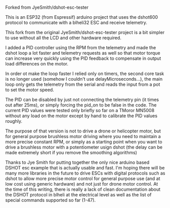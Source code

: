 Forked from JyeSmith/dshot-esc-tester

This is an ESP32 (from Espressif) arduino project that uses the dshot600 protocol to communicate with a blheli32 ESC and receive telemetry.

This fork from the original JyeSmith/dshot-esc-tester project is a bit simpler to use without all the LCD and other hardware required.

I added a PID controller using the RPM from the telemetry and made the dshot loop a lot faster and telemetry requests as well so that motor torque can increase very quickly using the PID feedback to compensate in output load differences on the motor.

In order ot make the loop faster I relied only on timers, the second core task is no longer used (somehow I couldn't use delayMicroseconds...), the main loop only gets the telemetry from the serial and reads the input from a pot to set the motor speed.

The PID can be disabled by just not connecting the telemetry pin (it times out after 25ms), or simply forcing the pid_on to be false in the code.
The current PID values were tested only briefly so far on a TMoror MN5008 without any load on the motor except by hand to calibrate the PID values roughly.

The purpose of that version is not to drive a drone or helicopter motor, but for general purpose brushless motor driving where you need to maintain a more precise constant RPM, or simply as a starting point when you want to drive a brushless motor with a potentiometer usign dshot (the delay can be made extremely short if you remove the smoothing algorithms)

Thanks to Jye Smith for putting together the only nice arduino based DSHOT esc example that is actually usable and fast. I'm hoping there will be many more libraries in the future to drive ESCs with digital protocols such as dshot to allow more precise motor control for general purpose use (and at low cost using generic hardware) and not just for drone motor control. At the time of this writing, there is really a lack of clean documentation about the DSHOT protocol in blheli at the electrical level as well as the list of special commands supported so far (1-47).